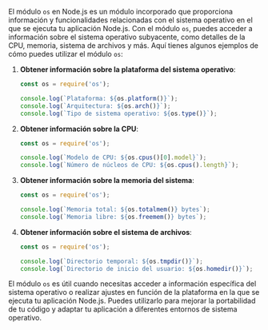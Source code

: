 El módulo `os` en Node.js es un módulo incorporado que proporciona información y funcionalidades relacionadas con el sistema operativo en el que se ejecuta tu aplicación Node.js. Con el módulo `os`, puedes acceder a información sobre el sistema operativo subyacente, como detalles de la CPU, memoria, sistema de archivos y más. Aquí tienes algunos ejemplos de cómo puedes utilizar el módulo `os`:

1. **Obtener información sobre la plataforma del sistema operativo**:

   ```javascript
   const os = require('os');

   console.log(`Plataforma: ${os.platform()}`);
   console.log(`Arquitectura: ${os.arch()}`);
   console.log(`Tipo de sistema operativo: ${os.type()}`);
   ```

2. **Obtener información sobre la CPU**:

   ```javascript
   const os = require('os');

   console.log(`Modelo de CPU: ${os.cpus()[0].model}`);
   console.log(`Número de núcleos de CPU: ${os.cpus().length}`);
   ```

3. **Obtener información sobre la memoria del sistema**:

   ```javascript
   const os = require('os');

   console.log(`Memoria total: ${os.totalmem()} bytes`);
   console.log(`Memoria libre: ${os.freemem()} bytes`);
   ```

4. **Obtener información sobre el sistema de archivos**:

   ```javascript
   const os = require('os');

   console.log(`Directorio temporal: ${os.tmpdir()}`);
   console.log(`Directorio de inicio del usuario: ${os.homedir()}`);
   ```

El módulo `os` es útil cuando necesitas acceder a información específica del sistema operativo o realizar ajustes en función de la plataforma en la que se ejecuta tu aplicación Node.js. Puedes utilizarlo para mejorar la portabilidad de tu código y adaptar tu aplicación a diferentes entornos de sistema operativo.